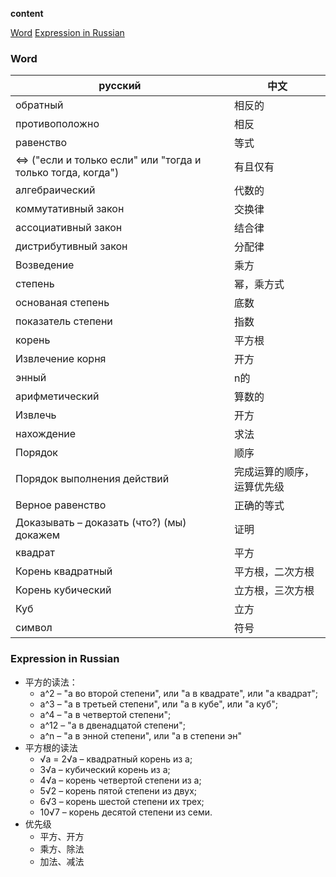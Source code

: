 **content**

[Word](#word)
[Expression in Russian](#expression-in-Russian)

### Word

| русский                                                      | 中文            |
|--------------------------------------------------------------|---------------|
| обратный                                                     | 相反的           |
| противоположно                                               | 相反            |
| равенство                                                    | 等式            |
| ⇔ \("если и только если" или "тогда и только тогда, когда"\) | 有且仅有          |
| алгебраический                                               | 代数的           |
| коммутативный закон                                          | 交换律           |
| ассоциативный закон                                          | 结合律           |
| дистрибутивный закон                                         | 分配律           |
| Возведение                                                   | 乘方            |
| степень                                                      | 幂，乘方式         |
| основаная степень                                            | 底数            |
| показатель степени                                           | 指数            |
| корень                                                       | 平方根           |
| Извлечение корня                                             | 开方            |
| энный                                                        | n的            |
| арифметический                                               | 算数的           |
| Извлечь                                                      | 开方            |
| нахождение                                                   | 求法            |
| Порядок                                                      | 顺序            |
| Порядок выполнения действий                                  | 完成运算的顺序，运算优先级 |
| Верное равенство                                             | 正确的等式         |
| Доказывать – доказать \(что?\) \(мы\) докажем                | 证明            |
| квадрат                                                      | 平方            |
| Корень квадратный                                            | 平方根，二次方根      |
| Корень кубический                                            | 立方根，三次方根      |
| Куб                                                          | 立方            |
| символ                                                       | 符号            |

### Expression in Russian
- 平方的读法：
  - а^2 – "а во второй степени", или "а в квадрате", или "а квадрат"; 
  - а^3 – "а в третьей степени", или "а в кубе", или "а куб"; 
  - а^4 – "а в четвертой степени"; 
  - а^12 – "а в двенадцатой степени"; 
  - а^n – "а в энной степени", или "а в степени эн"
- 平方根的读法
  - √a = 2√a – квадратный корень из a; 
  - 3√a – кубический корень из а; 
  - 4√a – корень четвертой степени из а; 
  - 5√2 – корень пятой степени из двух; 
  - 6√3 – корень шестой степени их трех; 
  - 10√7 – корень десятой степени из семи.
- 优先级
  - 平方、开方
  - 乘方、除法
  - 加法、减法